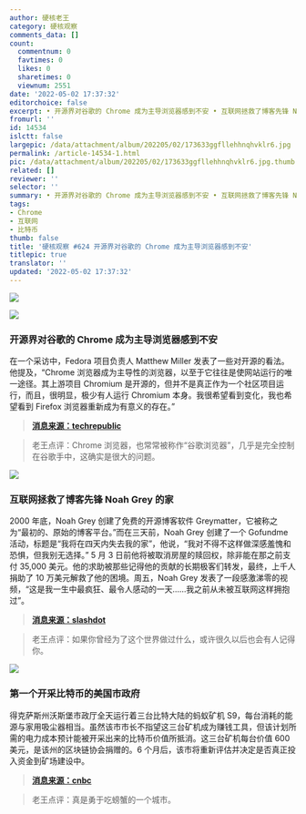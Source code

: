 ```yaml
---
author: 硬核老王
category: 硬核观察
comments_data: []
count:
  commentnum: 0
  favtimes: 0
  likes: 0
  sharetimes: 0
  viewnum: 2551
date: '2022-05-02 17:37:32'
editorchoice: false
excerpt: • 开源界对谷歌的 Chrome 成为主导浏览器感到不安 • 互联网拯救了博客先锋 Noah Grey 的家 • 第一个开采比特币的美国市政府
fromurl: ''
id: 14534
islctt: false
largepic: /data/attachment/album/202205/02/173633ggfllehhnqhvklr6.jpg
permalink: /article-14534-1.html
pic: /data/attachment/album/202205/02/173633ggfllehhnqhvklr6.jpg.thumb.jpg
related: []
reviewer: ''
selector: ''
summary: • 开源界对谷歌的 Chrome 成为主导浏览器感到不安 • 互联网拯救了博客先锋 Noah Grey 的家 • 第一个开采比特币的美国市政府
tags:
- Chrome
- 互联网
- 比特币
thumb: false
title: '硬核观察 #624 开源界对谷歌的 Chrome 成为主导浏览器感到不安'
titlepic: true
translator: ''
updated: '2022-05-02 17:37:32'
---
```


![](/data/attachment/album/202205/02/173633ggfllehhnqhvklr6.jpg)


![](/data/attachment/album/202205/02/173644qtftzfltesfmsefl.jpg)


### 开源界对谷歌的 Chrome 成为主导浏览器感到不安


在一个采访中，Fedora 项目负责人 Matthew Miller 发表了一些对开源的看法。他提及，“Chrome 浏览器成为主导性的浏览器，以至于它往往是使网站运行的唯一途径。其上游项目 Chromium 是开源的，但并不是真正作为一个社区项目运行，而且，很明显，极少有人运行 Chromium 本身。我很希望看到变化，我也希望看到 Firefox 浏览器重新成为有意义的存在。”



> 
> **[消息来源：techrepublic](https://www.techrepublic.com/article/linux-fedora-project-matthew-miller/)**
> 
> 
> 



> 
> 老王点评：Chrome 浏览器，也常常被称作“谷歌浏览器”，几乎是完全控制在谷歌手中，这确实是很大的问题。
> 
> 
> 


![](/data/attachment/album/202205/02/173654opp2lzfysgvtpgtm.jpg)


### 互联网拯救了博客先锋 Noah Grey 的家


2000 年底，Noah Grey 创建了免费的开源博客软件 Greymatter，它被称之为“最初的、原始的博客平台。”而在三天前，Noah Grey 创建了一个 Gofundme 活动，标题是“我将在四天内失去我的家”，他说，“我对不得不这样做深感羞愧和恐惧，但我别无选择。” 5 月 3 日前他将被取消房屋的赎回权，除非能在那之前支付 35,000 美元。他的求助被那些记得他的贡献的长期极客们转发，最终，上千人捐助了 10 万美元解救了他的困境。周五，Noah Grey 发表了一段感激涕零的视频，“这是我一生中最疯狂、最令人感动的一天……我之前从未被互联网这样拥抱过”。



> 
> **[消息来源：slashdot](https://tech.slashdot.org/story/22/05/01/2145217/how-the-internet-saved-the-home-of-blogging-pioneer-noah-grey)**
> 
> 
> 



> 
> 老王点评：如果你曾经为了这个世界做过什么，或许很久以后也会有人记得你。
> 
> 
> 


![](/data/attachment/album/202205/02/173707tb3mbb2jmsj352oz.jpg)


### 第一个开采比特币的美国市政府


得克萨斯州沃斯堡市政厅全天运行着三台比特大陆的蚂蚁矿机 S9，每台消耗的能源与家用吸尘器相当。虽然该市市长不指望这三台矿机成为赚钱工具，但该计划所需的电力成本预计能被开采出来的比特币价值所抵消。这三台矿机每台价值 600 美元，是该州的区块链协会捐赠的。6 个月后，该市将重新评估并决定是否真正投入资金到矿场建设中。



> 
> **[消息来源：cnbc](https://www.cnbc.com/2022/04/26/fort-worth-tx-the-first-city-in-the-us-to-mine-bitcoin.html)**
> 
> 
> 



> 
> 老王点评：真是勇于吃螃蟹的一个城市。
> 
> 
>